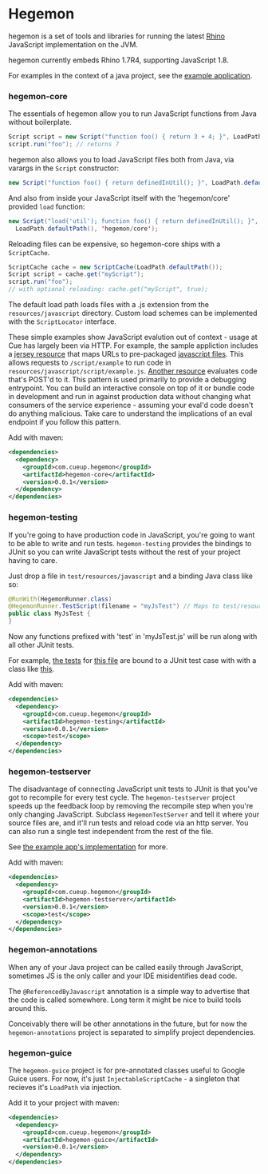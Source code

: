 # Hegemon

hegemon is a set of tools and libraries for running the latest [Rhino](https://developer.mozilla.org/en-US/docs/Rhino)
JavaScript implementation on the JVM.

hegemon currently embeds Rhino 1.7R4, supporting JavaScript 1.8.

For examples in the context of a java project, see the [example application](https://github.com/Cue/hegemon-example).

### hegemon-core

The essentials of hegemon allow you to run JavaScript functions from Java without boilerplate.

```java
Script script = new Script("function foo() { return 3 + 4; }", LoadPath.defaultPath());
script.run("foo"); // returns 7
```

hegemon also allows you to load JavaScript files both from Java, via
varargs in the `Script` constructor:

```java
new Script("function foo() { return definedInUtil(); }", LoadPath.defaultPath(), "util");
```

And also from inside your JavaScript itself with the 'hegemon/core' provided `load` function:

```java
new Script("load('util'); function foo() { return definedInUtil(); }",
  LoadPath.defaultPath(), 'hegemon/core');
```

Reloading files can be expensive, so hegemon-core ships with a `ScriptCache`.

```java
ScriptCache cache = new ScriptCache(LoadPath.defaultPath());
Script script = cache.get("myScript");
script.run("foo");
// with optional reloading: cache.get("myScript", true);
```

The default load path loads files with a .js extension from the
`resources/javascript` directory. Custom load schemes can be implemented
with the `ScriptLocator` interface.

These simple examples show JavaScript evalution out of context - usage at Cue has largely been via HTTP. For example, the sample
appliction includes a [jersey resource][endpoint] that maps URLs to pre-packaged [javascript files][scripts].
This allows requests to `/script/example` to run code in `resources/javascript/script/example.js`.
[Another resource][customscript] evaluates code that's POST'd to it. This pattern is used primarily to provide a debugging entrypoint.
You can build an interactive console on top of it or bundle code in development and run in against production data
without changing what consumers of the service experience - assuming your eval'd code doesn't do anything malicious.
Take care to understand the implications of an eval endpoint if you follow this pattern.



[endpoint]: https://github.com/Cue/hegemon-example/blob/master/src/main/java/com/cueup/hegemon/example/ScriptResource.java
[customscript]: https://github.com/Cue/hegemon-example/blob/master/src/main/java/com/cueup/hegemon/example/CustomScriptResource.java
[scripts]: https://github.com/Cue/hegemon-example/tree/master/src/main/resources/javascript/script


Add with maven:

```xml
<dependencies>
  <dependency>
    <groupId>com.cueup.hegemon</groupId>
    <artifactId>hegemon-core</artifactId>
    <version>0.0.1</version>
  </dependency>
</dependencies>
```


### hegemon-testing

If you're going to have production code in JavaScript, you're going to
want to be able to write and run tests. `hegemon-testing` provides the
bindings to JUnit so you can write JavaScript tests without the rest of
your project having to care.

Just drop a file in `test/resources/javascript` and a binding Java class
like so:

```java
@RunWith(HegemonRunner.class)
@HegemonRunner.TestScript(filename = "myJsTest") // Maps to test/resources/javascript/myJsTest.js
public class MyJsTest {
}
```

Now any functions prefixed with 'test' in 'myJsTest.js' will be run
along with all other JUnit tests.

For example, [the tests](https://github.com/Cue/hegemon-example/blob/master/src/test/resources/javascript/exampleTest.js) for
[this file](https://github.com/Cue/hegemon-example/blob/master/src/main/resources/javascript/script/example.js) are bound to a JUnit test
case with with a class like [this](https://github.com/Cue/hegemon-example/blob/master/src/test/java/com/cueup/hegemon/example/ExampleTest.java).


Add with maven:

```xml
<dependencies>
  <dependency>
    <groupId>com.cueup.hegemon</groupId>
    <artifactId>hegemon-testing</artifactId>
    <version>0.0.1</version>
    <scope>test</scope>
  </dependency>
</dependencies>
```

### hegemon-testserver

The disadvantage of connecting JavaScript unit tests to JUnit is that
you've got to recompile for every test cycle. The `hegemon-testserver`
project speeds up the feedback loop by removing the recompile step when
you're only changing JavaScript. Subclass `HegemonTestServer` and tell
it where your source files are, and it'll run tests and reload code via
an http server. You can also run a single test independent from the rest
of the file.

See [the example app's implementation](https://github.com/Cue/hegemon-example/blob/master/src/test/java/com/cueup/hegemon/example/ExampleJsTestServer.java) for more.

Add with maven:

```xml
<dependencies>
  <dependency>
    <groupId>com.cueup.hegemon</groupId>
    <artifactId>hegemon-testserver</artifactId>
    <version>0.0.1</version>
    <scope>test</scope>
  </dependency>
</dependencies>
```


### hegemon-annotations

When any of your Java project can be called easily through JavaScript,
sometimes JS is the only caller and your IDE misidentifies dead code.

The `@ReferencedByJavascript` annotation is a simple way to advertise
that the code is called somewhere. Long term it might be nice to build
tools around this.

Conceivably there will be other annotations in the future, but for now
the `hegemon-annotations` project is separated to simplify project
dependencies.


### hegemon-guice

The `hegemon-guice` project is for pre-annotated classes useful to
Google Guice users. For now, it's just `InjectableScriptCache` - a
singleton that recieves it's `LoadPath` via injection.


Add it to your project with maven:

```xml
<dependencies>
  <dependency>
    <groupId>com.cueup.hegemon</groupId>
    <artifactId>hegemon-guice</artifactId>
    <version>0.0.1</version>
  </dependency>
</dependencies>
```
